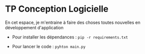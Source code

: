 # TP Conception Logicielle 

En cet espace, je m'entraine à faire des choses toutes nouvelles en développement d'application


- Pour installer les dépendances :
``` pip -r requirements.txt ```

- Pour lancer le code :
``` pyhton main.py ```